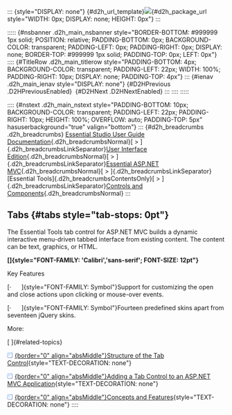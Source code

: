 ::: {style="DISPLAY: none"}
[](ms-xhelp:///?Id=d2h_url_template){#d2h_url_template}![](!package_url!){#d2h_package_url style="WIDTH: 0px; DISPLAY: none; HEIGHT: 0px"}
:::

::::: {#nsbanner .d2h_main_nsbanner style="BORDER-BOTTOM: #999999 1px solid; POSITION: relative; PADDING-BOTTOM: 0px; BACKGROUND-COLOR: transparent; PADDING-LEFT: 0px; PADDING-RIGHT: 0px; DISPLAY: none; BORDER-TOP: #999999 1px solid; PADDING-TOP: 0px; LEFT: 0px"}
:::: {#TitleRow .d2h_main_titlerow style="PADDING-BOTTOM: 4px; BACKGROUND-COLOR: transparent; PADDING-LEFT: 22px; WIDTH: 100%; PADDING-RIGHT: 10px; DISPLAY: none; PADDING-TOP: 4px"}
::: {#ienav .d2h_main_ienav style="DISPLAY: none"}
[](ms-xhelp:///?Id=1ec991e2-2d8d-4320-b217-d5ddf9116f9e){#D2HPrevious .D2HPreviousEnabled}  [](ms-xhelp:///?Id=c88b388d-04b3-46bb-afc4-083871d823dc){#D2HNext .D2HNextEnabled}
:::
::::
:::::

:::: {#nstext .d2h_main_nstext style="PADDING-BOTTOM: 10px; BACKGROUND-COLOR: transparent; PADDING-LEFT: 22px; PADDING-RIGHT: 10px; HEIGHT: 100%; OVERFLOW: auto; PADDING-TOP: 5px" hasuserbackground="true" valign="bottom"}
::: {#d2h_breadcrumbs .d2h_breadcrumbs}
[Essential Studio User Guide Documentation](ms-xhelp:///?Id=12457748-09e3-4d74-a240-8e049cedf030){.d2h_breadcrumbsNormal}[ \> ]{.d2h_breadcrumbsLinkSeparator}[User Interface Edition](ms-xhelp:///?Id=c29296b7-531c-413b-a0ec-488ca1f7f669){.d2h_breadcrumbsNormal}[ \> ]{.d2h_breadcrumbsLinkSeparator}[Essential ASP.NET MVC](ms-xhelp:///?Id=4b14e7d1-65c4-4f67-b1aa-2c37709905a5){.d2h_breadcrumbsNormal}[ \> ]{.d2h_breadcrumbsLinkSeparator}[Essential Tools]{.d2h_breadcrumbsContentsOnly}[ \> ]{.d2h_breadcrumbsLinkSeparator}[Controls and Components](ms-xhelp:///?Id=f0af2fff-6f00-4ca4-85a6-54e41ac5dc96){.d2h_breadcrumbsNormal}
:::

## Tabs {#tabs style="tab-stops: 0pt"}

The Essential Tools tab control for ASP.NET MVC builds a dynamic interactive menu-driven tabbed interface from existing content. The content can be text, graphics, or HTML.

**[]{style="FONT-FAMILY: 'Calibri','sans-serif'; FONT-SIZE: 12pt"}** 

Key Features

[·      ]{style="FONT-FAMILY: Symbol"}Support for customizing the open and close actions upon clicking or mouse-over events.

[·      ]{style="FONT-FAMILY: Symbol"}Fourteen predefined skins apart from seventeen jQuery skins.

More:

[ ]{#related-topics}

[![](button.gif){border="0" align="absMiddle"}Structure of the Tab Control](ms-xhelp:///?Id=c88b388d-04b3-46bb-afc4-083871d823dc){style="TEXT-DECORATION: none"}

[![](button.gif){border="0" align="absMiddle"}Adding a Tab Control to an ASP.NET MVC Application](ms-xhelp:///?Id=f7d75064-02e7-4ced-83ed-b02e8f598863){style="TEXT-DECORATION: none"}

[![](button.gif){border="0" align="absMiddle"}Concepts and Features](ms-xhelp:///?Id=d848ed89-4826-4932-b8b9-2fd2df9ce92c){style="TEXT-DECORATION: none"}
::::
